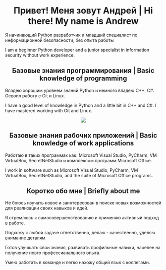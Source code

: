 <h1 align="center">Привет! Меня зовут Андрей | Hi there! My name is Andrew</h1>
<p>Я начинающий Python разработчик и младший специалист по информационной безопасности, без опыта работы</p>
<p>I am a beginner Python developer and a junior specialist in information security without work experience.</p>

<h2 align="center">Базовые знания программирования | Basic knowledge of programming</h2>

<p>Владею хорошим уровнем знаний Python и немного владею C++, С#. Освоил работу с Git и Linux.</p>

<p>I have a good level of knowledge in Python and a little bit in C++ and C#. I have mastered working with Git and Linux.</p>

<p align="center">
  <a href="https://skillicons.dev">
    <img src="https://skillicons.dev/icons?i=py,github,cs,cpp,linux" />
  </a>
</p>

<h2 align="center">Базовые знания рабочих приложений | Basic knowledge of work applications</h2>

<p>Работаю в таких программах как: Microsoft Visual Studio, PyCharm, VM VirtualBox, SecretNetStudio и комплексом программ Microsoft Office.</p>

<p>I work in software such as Microsoft Visual Studio, PyCharm, VM VirtualBox, SecretNetStudio, and the suite of Microsoft Office programs.</p>

<h2 align="center">Коротко обо мне | Briefly about me</h2>


Не боюсь изучать новое  и заинтересован в поиске новых возможностей для реализации своих навыков и идей.

Я стремлюсь к самосовершенствованию и применяю активный подход в работе.

Подхожу к любой задаче ответственно, делаю - качественно, уделяю внимание деталям.

Готов улучшать свои знания, развивать профильные навыки, нацелен на получение новго профессианального опыта.

Умею работать в команде и легко нахожу общий язык с коллегами.
